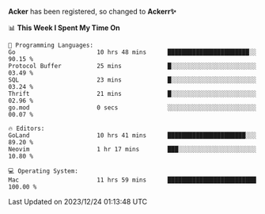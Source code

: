 **Acker** has been registered, so changed to **Ackerr✨**

<!--START_SECTION:waka-->
📊 **This Week I Spent My Time On** 

```text
💬 Programming Languages: 
Go                       10 hrs 48 mins      ███████████████████████░░   90.15 % 
Protocol Buffer          25 mins             █░░░░░░░░░░░░░░░░░░░░░░░░   03.49 % 
SQL                      23 mins             █░░░░░░░░░░░░░░░░░░░░░░░░   03.24 % 
Thrift                   21 mins             █░░░░░░░░░░░░░░░░░░░░░░░░   02.96 % 
go.mod                   0 secs              ░░░░░░░░░░░░░░░░░░░░░░░░░   00.07 % 

🔥 Editors: 
GoLand                   10 hrs 41 mins      ██████████████████████░░░   89.20 % 
Neovim                   1 hr 17 mins        ███░░░░░░░░░░░░░░░░░░░░░░   10.80 % 

💻 Operating System: 
Mac                      11 hrs 59 mins      █████████████████████████   100.00 % 
```


 Last Updated on 2023/12/24 01:13:48 UTC
<!--END_SECTION:waka-->
